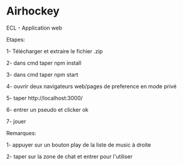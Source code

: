 # Airhockey
ECL - Application web

Etapes:

1- Télécharger et extraire le fichier .zip

2- dans cmd taper npm install

3- dans cmd taper npm start

4- ouvrir deux navigateurs web/pages de preference en mode privé

5- taper http://localhost:3000/

6- entrer un pseudo et clicker ok

7- jouer

Remarques:

1- appuyer sur un bouton play de la liste de music à droite

2- taper sur la zone de chat et entrer pour l'utiliser
